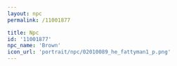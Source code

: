 ```yaml
---
layout: npc
permalink: /11001877

title: Npc
id: '11001877'
npc_name: 'Brown'
icon_url: 'portrait/npc/02010089_he_fattyman1_p.png'
---
```

